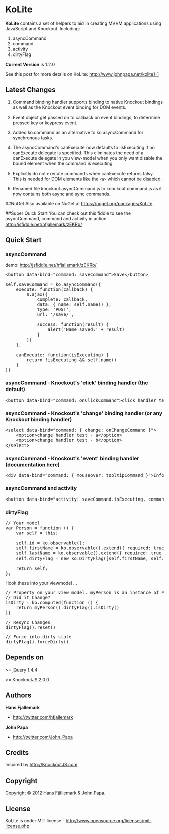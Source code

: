 # KoLite
**KoLite** contains a set of helpers to aid in creating MVVM applications using JavaScript and Knockout. Including:

1. asyncCommand
2. command
3. activity
4. dirtyFlag

**Current Version** is 1.2.0

See this post for more details on KoLite: http://www.johnpapa.net/kolite1-1


## Latest Changes 
1. Command binding handler supports binding to native Knockout bindings as well as the Knockout event binding for DOM events.

2. Event object get passed on to callback on event bindings, to determine pressed key or keypress event.

3. Added ko.command as an alternative to ko.asyncCommand for synchronous tasks.

4. The asyncCommand's canExecute now defaults to !isExecuting if no canExecute delegate is specified. This eliminates the need of a canExecute delegate in you view-model when you only want disable the bound element when the command is executing.

5. Explicitly do not execute commands when canExecute returns falsy. This is needed for DOM elements like the `<a>` which cannot be disabled. 

6. Renamed file knockout.asyncCommand.js to knockout.command.js as it now contains both async and sync commands.

##NuGet
Also available on NuGet at https://nuget.org/packages/KoLite

##Super Quick Start
You can check out this fiddle to see the asyncCommand, command and activity in action. http://jsfiddle.net/hfjallemark/zEKRb/

## Quick Start
### asyncCommand 
demo: http://jsfiddle.net/hfjallemark/zEKRb/
<pre>
&lt;button data-bind="command: saveCommand">Save&lt;/button>
</pre>
<pre>
self.saveCommand = ko.asyncCommand({
    execute: function(callback) {
        $.ajax({
            complete: callback,
            data: { name: self.name() },
            type: 'POST',
            url: '/save/',
                    
            success: function(result) {
                alert('Name saved:' + result)
            }
        })
    },
        
    canExecute: function(isExecuting) {
        return !isExecuting && self.name()
    }
})
</pre>

### asyncCommand - Knockout's 'click' binding handler (the default)
<pre>
&lt;button data-bind="command: onClickCommand">click handler test&lt;/button>
</pre>

### asyncCommand - Knockout's 'change' binding handler (or any Knockout binding handler)
<pre>
&lt;select data-bind="command: { change: onChangeCommand }">
	&lt;option>change handler test - a&lt;/option>
	&lt;option>change handler test - b&lt;/option>
&lt;/select>
</pre>

### asyncCommand - Knockout's 'event' binding handler ([documentation here](http://knockoutjs.com/documentation/event-binding.html))
<pre>
&lt;div data-bind="command: { mouseover: tooltipCommand }">Information&lt;/div>
</pre>

### asyncCommand and activity
<pre>
&lt;button data-bind="activity: saveCommand.isExecuting, command: saveCommand">Save&lt;/button>
</pre>

### dirtyFlag
<pre>
// Your model
var Person = function () {
	var self = this;

	self.id = ko.observable();
	self.firstName = ko.observable().extend({ required: true });
	self.lastName = ko.observable().extend({ required: true });
	self.dirtyFlag = new ko.DirtyFlag([self.firstName, self.lastName]);

	return self;
};
</pre>

Hook these into your viewmodel ...

<pre>
// Property on your view model. myPerson is an instance of Person.
// Did it Change?
isDirty = ko.computed(function () {
	return myPerson().dirtyFlag().isDirty()
})
</pre>

<pre>
// Resync Changes
dirtyFlag().reset()
</pre>

<pre>
// Force into dirty state
dirtyFlag().forceDirty()
</pre>



## Depends on
&gt;= jQuery 1.4.4

&gt;= KnockoutJS 2.0.0



## Authors

**Hans Fjällemark**

+ http://twitter.com/hfjallemark

**John Papa**

+ http://twitter.com/John_Papa

## Credits
Inspired by http://KnockoutJS.com


## Copyright

Copyright © 2012 [Hans Fjällemark](http://twitter.com/hfjallemark) & [John Papa](http://twitter.com/John_Papa).

## License 

KoLite is under MIT license - http://www.opensource.org/licenses/mit-license.php
